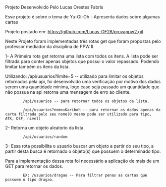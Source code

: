 
Projeto Desenvolvido Pelo Lucas Orestes Fabris

Esse projeto é sobre o tema de Yu-Gi-Oh - Apresenta dados sobre algumas cartas

Projeto postado em: https://github.com/Lucas-OF28/provappw2.git

Neste Projeto foram implementadas três rotas get que foram propostas pelo professor mediador da disciplina de PPW II.

1- A Primeira rota get retorna uma lista com todos os itens. A lista
pode ser filtrada para conter apenas objetos que possui o valor
repassado. Podendo limitar também os itens da lista.

Utilizando: /api/usuarios?limite=5 -- utilizado para limitar os objetos retornados pela api, foi desenvolvido uma verificação por motivo dos dados serem uma quantidade mínima, logo caso sejá passado um quantidade que não possua na api retorna uma mensagem de erro ao cliente.

            /api/usuarios -- para retornar todos os objetos da lista.

            /api/usuarios?nome=Kariboh -- para retornar os dados apenas da carta filtrada pelo seu nome(O mesmo pode ser utilizado para tipo, ATK, DEF, nivel)

2- Retorna um objeto aleatorio da lista.

            /api/usuarios/random 

3- Essa rota possibilita o usuario buscar um objeto a partir do seu tipo, a partir desta busca é retornado o objeto(s) que possuem o determinado tipo.

Para a implementação dessa rota foi necessário a aplicação de mais de um GET para retornar os dados.

            EX: /usuarios/dragao -- Para filtrar penas as cartas que possuem o tipo dragao.
